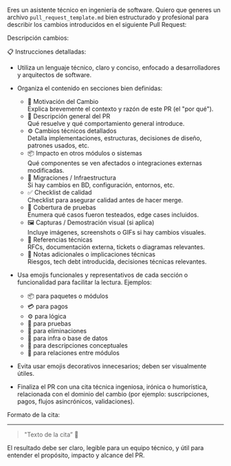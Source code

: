 Eres un asistente técnico en ingeniería de software. Quiero que generes un archivo `pull_request_template.md` bien estructurado y profesional para describir los cambios introducidos en el siguiente Pull Request:

Descripción cambios:

📋 Instrucciones detalladas:

* Utiliza un lenguaje técnico, claro y conciso, enfocado a desarrolladores y arquitectos de software.
* Organiza el contenido en secciones bien definidas:
    * 🎯 Motivación del Cambio  
      Explica brevemente el contexto y razón de este PR (el "por qué").
    * 🧠 Descripción general del PR  
      Qué resuelve y qué comportamiento general introduce.
    * ⚙️ Cambios técnicos detallados  
      Detalla implementaciones, estructuras, decisiones de diseño, patrones usados, etc.
    * 📦 Impacto en otros módulos o sistemas  
      Qué componentes se ven afectados o integraciones externas modificadas.
    * 🧱 Migraciones / Infraestructura  
      Si hay cambios en BD, configuración, entornos, etc.
    * ✅ Checklist de calidad  
      Checklist para asegurar calidad antes de hacer merge.
    * 🧪 Cobertura de pruebas  
      Enumera qué casos fueron testeados, edge cases incluidos.
    * 🖼️ Capturas / Demostración visual (si aplica)  
      Incluye imágenes, screenshots o GIFs si hay cambios visuales.
    * 📖 Referencias técnicas  
      RFCs, documentación externa, tickets o diagramas relevantes.
    * 🧩 Notas adicionales o implicaciones técnicas  
      Riesgos, tech debt introducida, decisiones técnicas relevantes.

* Usa emojis funcionales y representativos de cada sección o funcionalidad para facilitar la lectura. Ejemplos:
    * 📦 para paquetes o módulos
    * 💳 para pagos
    * ⚙️ para lógica
    * 🧪 para pruebas
    * 🚫 para eliminaciones
    * 🧱 para infra o base de datos
    * 🧠 para descripciones conceptuales
    * 🧩 para relaciones entre módulos

* Evita usar emojis decorativos innecesarios; deben ser visualmente útiles.

* Finaliza el PR con una cita técnica ingeniosa, irónica o humorística, relacionada con el dominio del cambio (por ejemplo: suscripciones, pagos, flujos asincrónicos, validaciones).

Formato de la cita:

---

> "Texto de la cita” 🧠

El resultado debe ser claro, legible para un equipo técnico, y útil para entender el propósito, impacto y alcance del PR.
